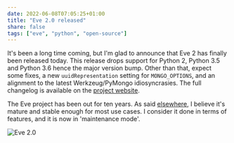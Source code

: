 ```yaml
---
date: 2022-06-08T07:05:25+01:00
title: "Eve 2.0 released"
share: false
tags: ["eve", "python", "open-source"]
---
```

It's been a long time coming, but I'm glad to announce that Eve 2 has finally
been released today. This release drops support for Python 2, Python 3.5 and
Python 3.6 hence the major version bump. Other than that, expect some fixes,
a new `uuidRepresentation` setting for `MONGO_OPTIONS`, and an alignment to the
latest Werkzeug/PyMongo idiosyncrasies. The full changelog is available on the
[project website][1].

The Eve project has been out for ten years. As said [elsewhere][2], I believe it's
mature and stable enough for most use cases. I consider it done in terms
of features, and it is now in 'maintenance mode'.

![Eve 2.0](/images/eve2.png)



 [1]: https://docs.python-eve.org/en/stable/changelog.html#version-v2-0
 [2]: /is-eve-still-maintained/
 [rss]: https://nicolaiarocci.com/index.xml
 [tw]: http://twitter.com/nicolaiarocci
 [nl]: https://buttondown.email/nicolaiarocci
